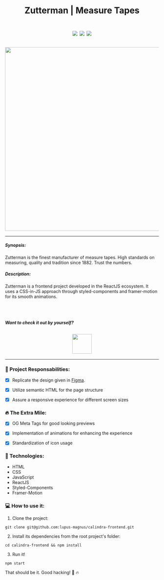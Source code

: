 <h1 align="center">Zutterman | Measure Tapes</h1>
<h1 align="center">
<img src="https://img.shields.io/static/v1?label=JavaScript&message=language&color=green&style=for-the-badge&logo=javascript"/>
<img src="https://img.shields.io/static/v1?label=React&message=framework&color=blue&style=for-the-badge&logo=react"/>
<img src="https://img.shields.io/static/v1?label=Styled-Components&message=styles&color=blue&style=for-the-badge&logo=styledcomponents"/>

</h1>

<h2 align="center" >
<img src="https://user-images.githubusercontent.com/71194923/183795087-99719746-82cd-4bcc-9c09-add2ecee8e3e.png" width="600" />
</h2>
<hr />

##### Synopsis:

Zutterman is the finest manufacturer of measure tapes. High standards on measuring, quality and tradition since 1882. 
Trust the numbers.

##### Description:

Zutterman is a frontend project developed in the ReactJS ecosystem. It uses a CSS-in-JS approach through styled-components and framer-motion for its smooth animations. 

<br><br>

##### Want to check it out by yourself?

<h2 align="center" >
<a href="https://zutterman-tapes.vercel.app/"><img src="https://media.indiedb.com/images/articles/1/159/158317/auto/20140509082052-Button_play.png" height="64" />
</h2></a>
<hr />


### 🧠 Project Responsabilities:

- [x] Replicate the design given in [Figma](https://www.figma.com/file/GTEyrXtVtgSDeiocLk7KzCFf/layout-teste-avaliacao?node-id=0%3A76).
- [x] Utilize semantic HTML for the page structure
- [x] Assure a responsive experience for different screen sizes


### 🔥 The Extra Mile:

- [x] OG Meta Tags for good looking previews
- [x] Implementation of animations for enhancing the experience
- [x] Standardization of icon usage


### 🧰 Technologies:

- HTML
- CSS
- JavaScript
- ReactJS
- Styled-Components
- Framer-Motion

### 💻 How to use it:


1. Clone the project: 

`git clone git@github.com:lupus-magnus/calindra-frontend.git`


2. Install its dependencies from the root project's folder: 

`cd calindra-frontend && npm install`

3. Run it!

`npm start`

That should be it. Good hacking! 👊 🔥
